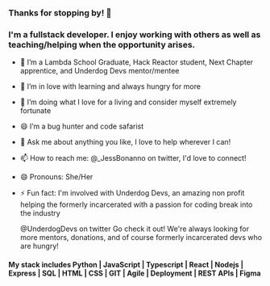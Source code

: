 ### Thanks for stopping by! 👋
### I'm a fullstack developer. I enjoy working with others as well as teaching/helping when the opportunity arises.

- 🔭 I’m a Lambda School Graduate, Hack Reactor student, Next Chapter apprentice, and Underdog Devs mentor/mentee
- 🌱 I’m in love with learning and always hungry for more
- 👯 I’m doing what I love for a living and consider myself extremely fortunate
- 😄 I’m a bug hunter and code safarist 
- 💬 Ask me about anything you like, I love to help wherever I can!
- 📫 How to reach me: @_JessBonanno on twitter, I'd love to connect!
- 😄 Pronouns: She/Her
- ⚡ Fun fact: I'm involved with Underdog Devs, an amazing non profit helping the formerly incarcerated with a passion for coding break into the industry

   @UnderdogDevs on twitter Go check it out! We're always looking for more mentors, donations, and of course formerly incarcerated devs who are hungry!

#### My stack includes Python | JavaScript | Typescript | React |  Nodejs | Express |  SQL | HTML | CSS | GIT | Agile | Deployment | REST APIs | Figma

